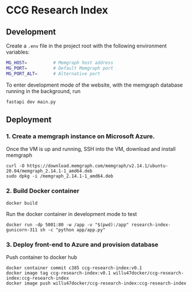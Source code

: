 # CCG Research Index

## Development

Create a `.env` file in the project root with the following environment variables:
```sh
MG_HOST=          # Memgraph host address
MG_PORT=          # Default Memgraph port
MG_PORT_ALT=      # Alternative port
```

To enter development mode of the website, with the memgraph database running in the background, run

    fastapi dev main.py

## Deployment

### 1. Create a memgraph instance on Microsoft Azure.

Once the VM is up and running, SSH into the VM, download and install memgraph

    curl -O https://download.memgraph.com/memgraph/v2.14.1/ubuntu-20.04/memgraph_2.14.1-1_amd64.deb
    sudo dpkg -i /memgraph_2.14.1-1_amd64.deb

### 2. Build Docker container

    docker build

Run the docker container in development mode to test

    docker run -dp 5001:80 -w /app -v "$(pwd):/app" research-index-gunicorn-311 sh -c "python app/app.py"

### 3. Deploy front-end to Azure and provision database

Push container to docker hub

    docker container commit c385 ccg-research-index:v0.1
    docker image tag ccg-research-index:v0.1 willu47docker/ccg-research-index:ccg-research-index
    docker image push willu47docker/ccg-research-index:ccg-research-index
